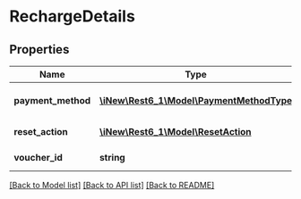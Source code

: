# RechargeDetails

## Properties
Name | Type | Description | Notes
------------ | ------------- | ------------- | -------------
**payment_method** | [**\iNew\Rest6_1\Model\PaymentMethodType**](PaymentMethodType.md) | the payment method | [optional] 
**reset_action** | [**\iNew\Rest6_1\Model\ResetAction**](ResetAction.md) | the reset action | [optional] 
**voucher_id** | **string** | the voucher ID | [optional] 

[[Back to Model list]](../README.md#documentation-for-models) [[Back to API list]](../README.md#documentation-for-api-endpoints) [[Back to README]](../README.md)


